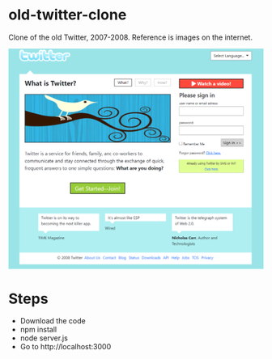 # old-twitter-clone
 Clone of the old Twitter, 2007-2008. Reference is images on the internet.

<img src="readme_images\loginPage.png">

# Steps

- Download the code
- npm install
- node server.js
- Go to http://localhost:3000
